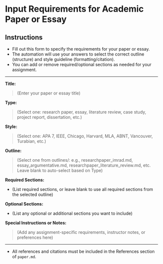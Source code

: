 # Input Requirements for Academic Paper or Essay

## Instructions
- Fill out this form to specify the requirements for your paper or essay.
- The automation will use your answers to select the correct outline (structure) and style guideline (formatting/citation).
- You can add or remove required/optional sections as needed for your assignment.

---

**Title:**
> (Enter your paper or essay title)

**Type:**
> (Select one: research paper, essay, literature review, case study, project report, dissertation, etc.)

**Style:**
> (Select one: APA 7, IEEE, Chicago, Harvard, MLA, ABNT, Vancouver, Turabian, etc.)

**Outline:**
> (Select one from outlines/: e.g., researchpaper_imrad.md, essay_argumentative.md, researchpaper_literature_review.md, etc. Leave blank to auto-select based on Type)

**Required Sections:**
- (List required sections, or leave blank to use all required sections from the selected outline)

**Optional Sections:**
- (List any optional or additional sections you want to include)

**Special Instructions or Notes:**
> (Add any assignment-specific requirements, instructor notes, or preferences here)

---

- All references and citations must be included in the References section of `paper.md`.
